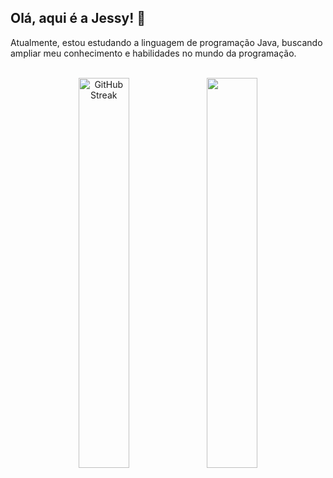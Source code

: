 ## Olá, aqui é a Jessy! 🌼

Atualmente, estou estudando a linguagem de programação Java, buscando ampliar meu conhecimento e habilidades no mundo da programação.

<div style="display: inline_block"><br>
<div  align="center" style="margin-bottom:100px">
<a href="https://git.io/streak-stats"><img width=40% align="center" src="https://github-readme-streak-stats.herokuapp.com?user=jessyferrs&theme=radical&date_format=M%20j%5B%2C%20Y%5D&mode=weekly" alt="GitHub Streak" /></a>
 <img width=40% align="center" src="https://github-readme-stats-jessicas-projects-d9accd72.vercel.app/api/top-langs/?username=jessyferrs&show_icons=true&theme=radical&layout=compact" />
 </div>
